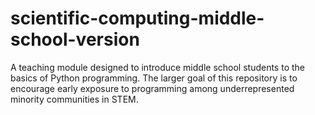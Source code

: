 # scientific-computing-middle-school-version
A teaching module designed to introduce middle school students to the basics of Python programming. The larger goal of this repository is to encourage early exposure to programming among underrepresented minority communities in STEM.
